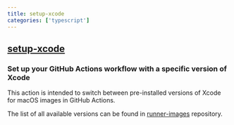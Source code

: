 ```yaml
---
title: setup-xcode
categories: ['typescript']
---
```

## [setup-xcode](https://github.com/maxim-lobanov/setup-xcode)

###  Set up your GitHub Actions workflow with a specific version of Xcode

This action is intended to switch between pre-installed versions of Xcode for macOS images in GitHub Actions.

The list of all available versions can be found in [runner-images](https://github.com/actions/runner-images/blob/master/images/macos/macos-13-Readme.md#xcode) repository.
